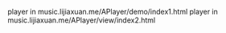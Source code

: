 player in music.lijiaxuan.me/APlayer/demo/index1.html 
player in music.lijiaxuan.me/APlayer/view/index2.html 
